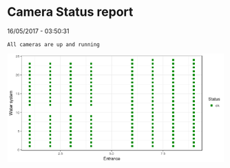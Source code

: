 Camera Status report
================
16/05/2017 - 03:50:31

    All cameras are up and running

![](camreport_files/figure-markdown_github/unnamed-chunk-2-1.png)
